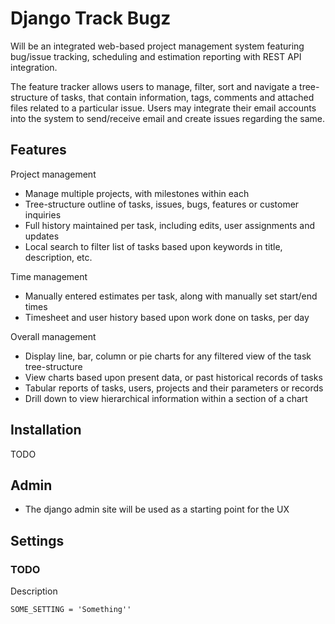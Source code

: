
Django Track Bugz
===========

Will be an integrated web-based project management system featuring bug/issue tracking, scheduling and estimation reporting with REST API integration. 

The feature tracker allows users to manage, filter, sort and navigate a tree-structure of tasks, that contain information, tags, comments and attached files related to a particular issue.  Users may integrate their email accounts into the system to send/receive email and create issues regarding the same.

Features
--------

Project management

* Manage multiple projects, with milestones within each
* Tree-structure outline of tasks, issues, bugs, features or customer inquiries
* Full history maintained per task, including edits, user assignments and updates
* Local search to filter list of tasks based upon keywords in title, description, etc.

Time management

* Manually entered estimates per task, along with manually set start/end times
* Timesheet and user history based upon work done on tasks, per day

Overall management

* Display line, bar, column or pie charts for any filtered view of the task tree-structure
* View charts based upon present data, or past historical records of tasks
* Tabular reports of tasks, users, projects and their parameters or records
* Drill down to view hierarchical information within a section of a chart



Installation
------------

TODO



Admin
-----


* The django admin site will be used as a starting point for the UX


Settings
--------

### TODO

Description


    SOME_SETTING = 'Something''

